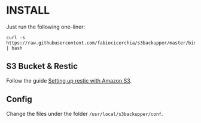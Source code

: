 # INSTALL

Just run the following one-liner:

```
curl -s https://raw.githubusercontent.com/fabiocicerchia/s3backupper/master/bin/s3backupper/installer | bash
```

## S3 Bucket & Restic

Follow the guide [Setting up restic with Amazon S3](https://restic.readthedocs.io/en/latest/080_examples.html#setting-up-restic-with-amazon-s3).

## Config

Change the files under the folder `/usr/local/s3backupper/conf`.
